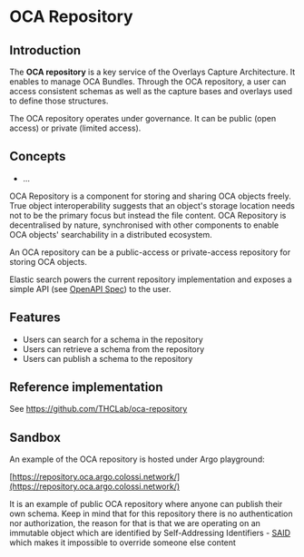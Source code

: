 # OCA Repository

## Introduction

The **OCA repository** is a key service of the Overlays Capture Architecture. It enables to manage OCA Bundles.
Through the OCA repository, a user can access consistent schemas as well as the
capture bases and overlays used to define those structures.

The OCA repository operates under governance. It can be public (open access) or
private (limited access).

## Concepts

- ...

OCA Repository is a component for storing and sharing OCA objects freely. True
object interoperability suggests that an object's storage location needs not to
be the primary focus but instead the file content. 
OCA Repository is decentralised by nature, synchronised with other components to
enable OCA objects' searchability in a distributed ecosystem.

An OCA repository can be a public-access or private-access repository for
storing OCA objects.

Elastic search powers the current repository implementation and exposes a simple
API (see [OpenAPI Spec](https://repository.oca.argo.colossi.network/)) to the
user.

## Features

- Users can search for a schema in the repository
- Users can retrieve a schema from the repository
- Users can publish a schema to the repository

## Reference implementation

See https://github.com/THCLab/oca-repository

## Sandbox

An example of the OCA repository is hosted under Argo playground:

[https://repository.oca.argo.colossi.network/](https://repository.oca.argo.colossi.network/)

It is an example of public OCA repository where anyone can publish their own
schema. Keep in mind that for this repository there is no authentication nor
authorization, the reason for that is that we are operating on an immutable
object which are identified by Self-Addressing Identifiers -
[SAID](https://datatracker.ietf.org/doc/html/draft-ssmith-said) which makes it
impossible to override someone else content

